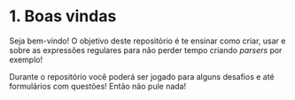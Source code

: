# 1. Boas vindas

Seja bem-vindo! O objetivo deste repositório é te ensinar como criar, usar e sobre as expressões regulares para não perder tempo criando *parsers* por exemplo!

Durante o repositório você poderá ser jogado para alguns desafios e até formulários com questões! Então não pule nada!
